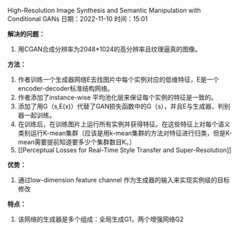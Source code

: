  High-Resolution Image Synthesis and Semantic Manipulation with Conditional GANs
日期：2022-11-10  时间：15:01

**解决的问题：**

1. 用CGAN合成分辨率为2048\*1024的高分辨率且纹理逼真的图像。

**方法：**

1. 作者训练一个生成器网络E去找图片中每个实例对应的低维特征，E是一个encoder-decoder标准结构网络。
2. 作者添加了instance-wise 平均池化层来保证每个实例的特征是一致的。
3. 添加了用G（s,E(x)）代替了GAN损失函数中的G（s），并且E与生成器，判别器一起训练。
4. 在训练后，在训练图片上运行所有实例并获得特征。在这些特征上对每个语义类别运行K-mean集群（应该是用k-mean集群的方法对特征进行归类，但是K-mean需要提前知道要多少个集群数目K。）
5. [[Perceptual Losses for Real-Time Style Transfer and Super-Resolution]]

**优势：**

1. 通过low-dimension feature channel 作为生成器的输入来实现实例级的目标修改

**特点：**

1. 该网络的生成器是多个组成：全局生成G1，两个增强网络G2



